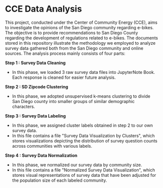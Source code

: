 # CCE Data Analysis
 This project, conducted under the Center of Community Energy (CCE), aims to investigate the opinions of the San Diego community regarding e-bikes. The objective is to provide recommendations to San Diego County regarding the development of regulations related to e-bikes.
 The documents stored in this repository illustrate the methodology we employed to analyze survey data gathered both from the San Diego community and online sources. The analysis process mainly consists of four parts:
 
 __Step 1 : Survey Data Cleaning__
 - In this phase, we loaded 3 raw survey data files into JupyterNote Book. Each response is cleaned for easier future analysis.

 __Step 2 : SD Zipcode Clustering__
 - In this phase, we adopted unsupervised k-means clustering to divide San Diego county into smaller groups of similar demographic characters.
 
 __Step 3 : Survey Data Labeling__
 - In this phase, we assigned cluster labels obtained in step 2 to our own survey data.
 - In this file contains a file "Survey Data Visualization by Clusters", which stores visualizations depicting the distribution of survey question counts across communities with various labels.
 
 __Step 4 : Survey Data Normalization__
 - In this phase, we normalized our survey data by community size.
 - In this file contains a file "Normalized Survey Data Visualization", which stores visual representations of survey data that have been adjusted for the population size of each labeled community.
 
